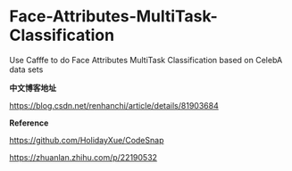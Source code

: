 # Face-Attributes-MultiTask-Classification
Use Cafffe to do Face Attributes MultiTask Classification based on CelebA data sets


**中文博客地址**

https://blog.csdn.net/renhanchi/article/details/81903684

**Reference**

https://github.com/HolidayXue/CodeSnap

https://zhuanlan.zhihu.com/p/22190532
